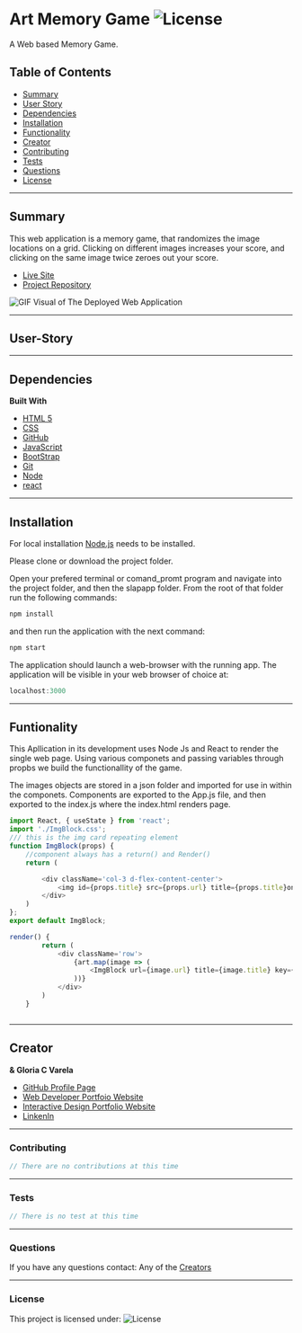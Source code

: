 # Art Memory Game ![License](https://img.shields.io/static/v1?label=License&message=MIT&color=blueviolet&style=plastic)

A Web based Memory Game.

## Table of Contents

* [Summary](#summary)
* [User Story](#user-story)
* [Dependencies](#Dependencies)
* [Installation](#Installation)
* [Functionality](#Functionality)
* [Creator](#creator)
* [Contributing](#contributing)
* [Tests](#tests)
* [Questions](#questions)
* [License](#license)

______________________________________________________________________________

## Summary

This web application is a memory game, that randomizes the image locations on a grid. Clicking on different images increases your score, and clicking on the same image twice zeroes out your score.

* [Live Site](https://gcvarela21.github.io/toon.slap/)
* [Project Repository](https://github.com/gcvarela21/toon.slap)

![GIF Visual of The Deployed Web Application](https://github.com/gcvarela21/toon.slap/blob/main/image.png?raw=true)

______________________________________________________________________________

## User-Story

______________________________________________________________________________

## Dependencies

**Built With**

* [HTML 5](https://www.w3schools.com/html/)
* [CSS](https://www.w3schools.com/css/css_howto.asp)
* [GitHub](https://github.com/)
* [JavaScript](https://www.w3schools.com/js/default.asp)
* [BootStrap](https://getbootstrap.com/docs/5.0/getting-started/introduction/)
* [Git](https://git-scm.com/downloads)
* [Node](https://nodejs.org/en/)
* [react](https://reactjs.org/docs/getting-started.html)

______________________________________________________________________________
  
## Installation

For local installation [Node.js](https://nodejs.org/en/) needs to be installed.

Please clone or download the project folder.

Open your prefered terminal or comand_promt program and navigate into the project folder, and then the slapapp folder. From the root of that folder run the following commands:

```javascript
npm install
```

and then run the application with the next command:

```javascript
npm start
```

The application should launch a web-browser with the running app. The application will be visible in your web browser of choice at:

```javascript
localhost:3000
```

______________________________________________________________________________
  
## Funtionality

This Apllication in its development uses Node Js and React to render the single web page. Using various componets and passing variables through propbs we build the functionallity of the game.

The images objects are stored in a json folder and imported for use in within the componets. Components are exported to the App.js file, and then exported to the index.js where the index.html renders page.

```javascript
import React, { useState } from 'react';
import './ImgBlock.css';
/// this is the img card repeating element
function ImgBlock(props) {
    //component always has a return() and Render()
    return (

        <div className='col-3 d-flex-content-center'>
            <img id={props.title} src={props.url} title={props.title}onClick={() => props.handleClick(props.title, props.click)} />
        </div>
    )
};
export default ImgBlock;
```

```javascript
render() {
        return (
            <div className='row'>
                {art.map(image => (
                    <ImgBlock url={image.url} title={image.title} key={image.title} click={image.click} handleClick={this.handleClick} />
                ))}
            </div>
        )
    }
```

```javascript

```

______________________________________________________________________________

## Creator

**& Gloria C Varela**

* [GitHub Profile Page](https://github.com/gcvarela21)
* [Web Developer Portfoio Website](https://gcvarela21.github.io/glo.digital/)
* [Interactive Design Portfolio Website](https://www.glo.digital/)
* [LinkenIn](https://www.linkedin.com/in/glovarela/)

______________________________________________________________________________

### Contributing

```javascript
// There are no contributions at this time
```

______________________________________________________________________________

### Tests

```javascript
// There is no test at this time
```

______________________________________________________________________________

### Questions

If you have any questions contact: Any of the [Creators](#creators)

______________________________________________________________________________

### License

This project is licensed under: ![License](https://img.shields.io/static/v1?label=License&message=MIT&color=blueviolet&style=plastic)